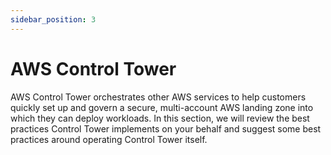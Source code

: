 ```yaml
---
sidebar_position: 3
---
```

# AWS Control Tower

AWS Control Tower orchestrates other AWS services to help customers quickly set up and govern a secure, multi-account AWS landing zone into which they can deploy workloads.  In this section, we will review the best practices Control Tower implements on your behalf and suggest some best practices around operating Control Tower itself.
